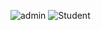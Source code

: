 ![admin](https://user-images.githubusercontent.com/89579926/147543655-5c1c8981-f871-45be-a2c8-d8685d960128.gif)
![Student](https://user-images.githubusercontent.com/89579926/147543693-c329b783-99fe-4782-bdd5-044f93c7da4d.gif)
